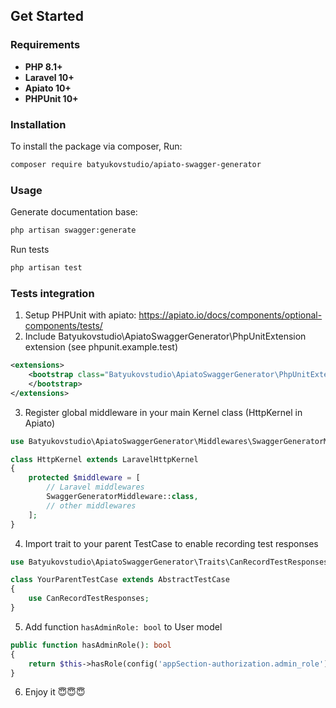 ## Get Started

### Requirements

- **PHP 8.1+**
- **Laravel 10+**
- **Apiato 10+**
- **PHPUnit 10+**

### Installation

To install the package via composer, Run:

```bash
composer require batyukovstudio/apiato-swagger-generator
```
### Usage
Generate documentation base:
```bash
php artisan swagger:generate
```
Run tests
```bash
php artisan test
```

### Tests integration
1. Setup PHPUnit with apiato: https://apiato.io/docs/components/optional-components/tests/
2. Include Batyukovstudio\ApiatoSwaggerGenerator\PhpUnitExtension extension (see phpunit.example.test)
```xml
<extensions>
    <bootstrap class="Batyukovstudio\ApiatoSwaggerGenerator\PhpUnitExtension">
    </bootstrap>
</extensions>
```
3. Register global middleware in your main Kernel class (HttpKernel in Apiato)
```php
use Batyukovstudio\ApiatoSwaggerGenerator\Middlewares\SwaggerGeneratorMiddleware;

class HttpKernel extends LaravelHttpKernel
{
    protected $middleware = [
        // Laravel middlewares
        SwaggerGeneratorMiddleware::class,
        // other middlewares
    ];
}
```
4. Import trait to your parent TestCase to enable recording test responses
```php
use Batyukovstudio\ApiatoSwaggerGenerator\Traits\CanRecordTestResponses;

class YourParentTestCase extends AbstractTestCase
{
    use CanRecordTestResponses;
}
```

5. Add function `hasAdminRole: bool` to User model
```php
public function hasAdminRole(): bool
{
    return $this->hasRole(config('appSection-authorization.admin_role'));
}
```

6. Enjoy it 😇😇😇
